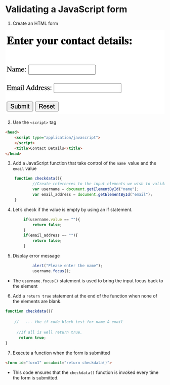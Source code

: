 # Validating a JavaScript form

1. Create an HTML form

![Alt text](img/form_validation.png "validation page")

2. Use the `<script>` tag

```html
<head>
    <script type="application/javascript">
    </script>
    <title>Contact Details</title>
</head>
```

3. Add a JavaScript function that take control of the `name `value and the `email` value

```js
    function checkdata(){
            //Create references to the input elements we wish to validate
            var username = document.getElementById("name");
            var email_address = document.getElementById("email");
    }
```

4. Let’s check if the value is empty by using an if statement.

```js
        if(username.value == ""){
            return false;
        }
        if(email_address == ""){
            return false;
        }
```

5. Display error message

```js
            alert("Please enter the name");
            username.focus();
```
- The `username.focus()` statement is used to bring the input focus back to the element

6. Add a `return true` statement at the end of the function when none of the elements are blank.

```js
function checkdata(){

    //   ... the if code block test for name & email

     //If all is well return true.
      return true;
}

```

7. Execute a function when the form is submitted

```html
<form id="form1" onsubmit="return checkdata()">
```
- This code ensures that the `checkdata()` function is invoked every time the form is submitted.